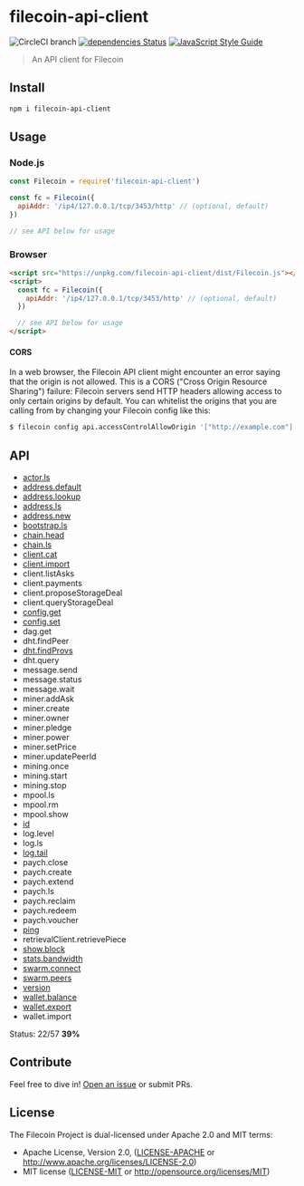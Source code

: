 # filecoin-api-client

![CircleCI branch](https://img.shields.io/circleci/project/github/filecoin-project/js-filecoin-api-client/master.svg)
[![dependencies Status](https://david-dm.org/filecoin-project/js-filecoin-api-client/status.svg)](https://david-dm.org/filecoin-project/js-filecoin-api-client)
[![JavaScript Style Guide](https://img.shields.io/badge/code_style-standard-brightgreen.svg)](https://standardjs.com)

> An API client for Filecoin

## Install

```sh
npm i filecoin-api-client
```

## Usage

### Node.js

```js
const Filecoin = require('filecoin-api-client')

const fc = Filecoin({
  apiAddr: '/ip4/127.0.0.1/tcp/3453/http' // (optional, default)
})

// see API below for usage
```

### Browser

```html
<script src="https://unpkg.com/filecoin-api-client/dist/Filecoin.js"></script>
<script>
  const fc = Filecoin({
    apiAddr: '/ip4/127.0.0.1/tcp/3453/http' // (optional, default)
  })

  // see API below for usage
</script>
```

#### CORS

In a web browser, the Filecoin API client might encounter an error saying that the origin is not allowed. This is a CORS ("Cross Origin Resource Sharing") failure: Filecoin servers send HTTP headers allowing access to only certain origins by default. You can whitelist the origins that you are calling from by changing your Filecoin config like this:

```sh
$ filecoin config api.accessControlAllowOrigin '["http://example.com"]'
```

## API

* [actor.ls](API.md#actorls)
* [address.default](API.md#addressdefault)
* [address.lookup](API.md#addresslookup)
* [address.ls](API.md#addressls)
* [address.new](API.md#addressnew)
* [bootstrap.ls](API.md#bootstrapls)
* [chain.head](API.md#chainhead)
* [chain.ls](API.md#chainls)
* [client.cat](API.md#clientcat)
* [client.import](API.md#clientimport)
* client.listAsks
* client.payments
* client.proposeStorageDeal
* client.queryStorageDeal
* [config.get](API.md#configget)
* [config.set](API.md#configset)
* dag.get
* dht.findPeer
* [dht.findProvs](API.md#dhtfindprovs)
* dht.query
* message.send
* message.status
* message.wait
* miner.addAsk
* miner.create
* miner.owner
* miner.pledge
* miner.power
* miner.setPrice
* miner.updatePeerId
* mining.once
* mining.start
* mining.stop
* mpool.ls
* mpool.rm
* mpool.show
* [id](API.md#id)
* log.level
* log.ls
* [log.tail](API.md#logtail)
* paych.close
* paych.create
* paych.extend
* paych.ls
* paych.reclaim
* paych.redeem
* paych.voucher
* [ping](API.md#ping)
* retrievalClient.retrievePiece
* [show.block](API.md#showblock)
* [stats.bandwidth](API.md#statsbandwidth)
* [swarm.connect](API.md#swarmconnect)
* [swarm.peers](API.md#swarmpeers)
* [version](API.md#version)
* [wallet.balance](API.md#walletbalance)
* [wallet.export](API.md#walletexport)
* wallet.import

Status: 22/57 **39%**

## Contribute

Feel free to dive in! [Open an issue](https://github.com/filecoin-project/js-filecoin-api-client/issues/new) or submit PRs.

## License

The Filecoin Project is dual-licensed under Apache 2.0 and MIT terms:
- Apache License, Version 2.0, ([LICENSE-APACHE](https://github.com/filecoin-project/js-filecoin-api-client/blob/master/LICENSE-APACHE) or http://www.apache.org/licenses/LICENSE-2.0)
- MIT license ([LICENSE-MIT](https://github.com/filecoin-project/js-filecoin-api-client/blob/master/LICENSE-MIT) or http://opensource.org/licenses/MIT)
